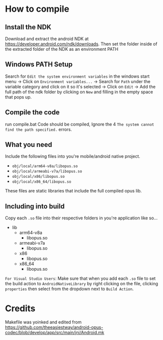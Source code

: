 # How to compile
## Install the NDK
Download and extract the android NDK at https://developer.android.com/ndk/downloads. Then set the folder inside of the extracted folder of the NDK as an environment PATH 
## Windows PATH Setup
Search for `Edit the system environment variables` in the windows start menu -> Click on `Environment variables...` -> Search for `Path` under the variable category and click on it so it's selected -> Click on `Edit` -> Add the full path of the ndk folder by clicking on `New` and filling in the empty space that pops up.

## Compile the code
run compile.bat
Code should be compiled, Ignore the 4 `The system cannot find the path specified.` errors.

## What you need
Include the following files into you're mobile/android native project.
- `obj/local/arm64-v8a/libopus.so`
- `obj/local/armeabi-v7a/libopus.so`
- `obj/local/x86/libopus.so`
- `obj/local/x86_64/libopus.so`

These files are static libraries that include the full compiled opus lib.

## Including into build
Copy each `.so` file into their respective folders in you're application like so...
- lib
    - arm64-v8a
        - libopus.so
    - armeabi-v7a
        - libopus.so
    - x86
        - libopus.so
    - x86_64
        - libopus.so

`For Visual Studio Users`: Make sure that when you add each `.so` file to set the build action to `AndroidNativeLibrary` by right clicking on the file, clicking `properties` then select from the dropdown next to `Build Action`.

# Credits
Makefile was yoinked and edited from https://github.com/theeasiestway/android-opus-codec/blob/develop/app/src/main/jni/Android.mk
